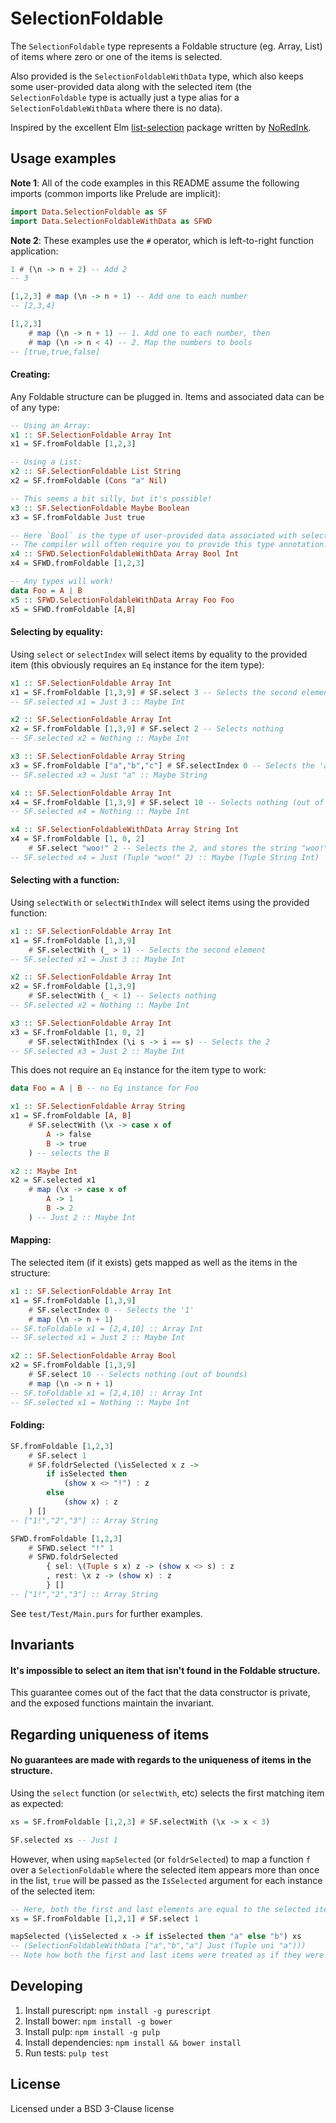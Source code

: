 <!-- [![Latest release](http://img.shields.io/github/release/slamdata/purescript-halogen.svg)](https://github.com/slamdata/purescript-halogen/releases) -->

# SelectionFoldable

The `SelectionFoldable` type represents a Foldable structure (eg. Array, List)
of items where zero or one of the items is selected.

Also provided is the
`SelectionFoldableWithData` type, which also keeps some user-provided data along
with the selected item (the `SelectionFoldable` type is actually just a type
alias for a `SelectionFoldableWithData` where there is no data).

Inspired by the excellent Elm
[list-selection](https://github.com/NoRedInk/list-selection) package written by
[NoRedInk](https://github.com/NoRedInk).

## Usage examples

**Note 1**: All of the code examples in this README assume the following
imports (common imports like Prelude are implicit):

```purescript
import Data.SelectionFoldable as SF
import Data.SelectionFoldableWithData as SFWD
```

**Note 2**: These examples use the `#` operator, which is left-to-right function
application:

```purescript
1 # (\n -> n + 2) -- Add 2
-- 3

[1,2,3] # map (\n -> n + 1) -- Add one to each number
-- [2,3,4]

[1,2,3]
    # map (\n -> n + 1) -- 1. Add one to each number, then
    # map (\n -> n < 4) -- 2. Map the numbers to bools
-- [true,true,false]
```

#### Creating:

Any Foldable structure can be plugged in. Items and associated data can be of
any type:

```purescript
-- Using an Array:
x1 :: SF.SelectionFoldable Array Int
x1 = SF.fromFoldable [1,2,3]

-- Using a List:
x2 :: SF.SelectionFoldable List String
x2 = SF.fromFoldable (Cons "a" Nil)

-- This seems a bit silly, but it's possible!
x3 :: SF.SelectionFoldable Maybe Boolean
x3 = SF.fromFoldable Just true

-- Here `Bool` is the type of user-provided data associated with selected items.
-- The compiler will often require you to provide this type annotation.
x4 :: SFWD.SelectionFoldableWithData Array Bool Int
x4 = SFWD.fromFoldable [1,2,3]

-- Any types will work!
data Foo = A | B
x5 :: SFWD.SelectionFoldableWithData Array Foo Foo
x5 = SFWD.fromFoldable [A,B]
```

#### Selecting by equality:

Using `select` or `selectIndex` will select items by equality to the provided
item (this obviously requires an `Eq` instance for the item type):

```purescript
x1 :: SF.SelectionFoldable Array Int
x1 = SF.fromFoldable [1,3,9] # SF.select 3 -- Selects the second element
-- SF.selected x1 = Just 3 :: Maybe Int

x2 :: SF.SelectionFoldable Array Int
x2 = SF.fromFoldable [1,3,9] # SF.select 2 -- Selects nothing
-- SF.selected x2 = Nothing :: Maybe Int

x3 :: SF.SelectionFoldable Array String
x3 = SF.fromFoldable ["a","b","c"] # SF.selectIndex 0 -- Selects the 'a'
-- SF.selected x3 = Just "a" :: Maybe String

x4 :: SF.SelectionFoldable Array Int
x4 = SF.fromFoldable [1,3,9] # SF.select 10 -- Selects nothing (out of bounds)
-- SF.selected x4 = Nothing :: Maybe Int

x4 :: SF.SelectionFoldableWithData Array String Int
x4 = SF.fromFoldable [1, 0, 2]
    # SF.select "woo!" 2 -- Selects the 2, and stores the string "woo!" with it
-- SF.selected x4 = Just (Tuple "woo!" 2) :: Maybe (Tuple String Int)
```

#### Selecting with a function:

Using `selectWith` or `selectWithIndex` will select items using the provided
function:

```purescript
x1 :: SF.SelectionFoldable Array Int
x1 = SF.fromFoldable [1,3,9]
    # SF.selectWith (_ > 1) -- Selects the second element
-- SF.selected x1 = Just 3 :: Maybe Int

x2 :: SF.SelectionFoldable Array Int
x2 = SF.fromFoldable [1,3,9]
    # SF.selectWith (_ < 1) -- Selects nothing
-- SF.selected x2 = Nothing :: Maybe Int

x3 :: SF.SelectionFoldable Array Int
x3 = SF.fromFoldable [1, 0, 2]
    # SF.selectWithIndex (\i s -> i == s) -- Selects the 2
-- SF.selected x3 = Just 2 :: Maybe Int
```

This does not require an `Eq` instance for the item type to work:

```purescript
data Foo = A | B -- no Eq instance for Foo

x1 :: SF.SelectionFoldable Array String
x1 = SF.fromFoldable [A, B]
    # SF.selectWith (\x -> case x of
        A -> false
        B -> true
    ) -- selects the B

x2 :: Maybe Int
x2 = SF.selected x1
    # map (\x -> case x of
        A -> 1
        B -> 2
    ) -- Just 2 :: Maybe Int
```

#### Mapping:

The selected item (if it exists) gets mapped as well as the items in the
structure:

```purescript
x1 :: SF.SelectionFoldable Array Int
x1 = SF.fromFoldable [1,3,9]
    # SF.selectIndex 0 -- Selects the '1'
    # map (\n -> n + 1)
-- SF.toFoldable x1 = [2,4,10] :: Array Int
-- SF.selected x1 = Just 2 :: Maybe Int

x2 :: SF.SelectionFoldable Array Bool
x2 = SF.fromFoldable [1,3,9]
    # SF.select 10 -- Selects nothing (out of bounds)
    # map (\n -> n + 1)
-- SF.toFoldable x1 = [2,4,10] :: Array Int
-- SF.selected x1 = Nothing :: Maybe Int
```

#### Folding:

```purescript
SF.fromFoldable [1,2,3]
    # SF.select 1
    # SF.foldrSelected (\isSelected x z ->
        if isSelected then
            (show x <> "!") : z
        else
            (show x) : z
    ) []
-- ["1!","2","3"] :: Array String

SFWD.fromFoldable [1,2,3]
    # SFWD.select "!" 1
    # SFWD.foldrSelected
        { sel: \(Tuple s x) z -> (show x <> s) : z
        , rest: \x z -> (show x) : z
        } []
-- ["1!","2","3"] :: Array String
```

See `test/Test/Main.purs` for further examples.

## Invariants

#### It's impossible to select an item that isn't found in the Foldable structure.

This guarantee comes out of the fact that the data
constructor is private, and the exposed functions maintain the invariant.

## Regarding uniqueness of items

#### No guarantees are made with regards to the uniqueness of items in the structure.

Using the `select` function (or `selectWith`, etc) selects the first matching
item as expected:

```purescript
xs = SF.fromFoldable [1,2,3] # SF.selectWith (\x -> x < 3)

SF.selected xs -- Just 1
```

However, when using `mapSelected` (or `foldrSelected`) to map a function `f`
over a `SelectionFoldable` where the selected item appears more than once in the
list, `true` will be passed as the `IsSelected` argument for each instance of
the selected item:

```purescript
-- Here, both the first and last elements are equal to the selected item.
xs = SF.fromFoldable [1,2,1] # SF.select 1

mapSelected (\isSelected x -> if isSelected then "a" else "b") xs
-- (SelectionFoldableWithData ["a","b","a"] Just (Tuple uni "a")))
-- Note how both the first and last items were treated as if they were selected
```

## Developing

1. Install purescript: `npm install -g purescript`
2. Install  bower: `npm install -g bower`
3. Install pulp: `npm install -g pulp`
4. Install dependencies: `npm install && bower install`
5. Run tests: `pulp test`

## License

Licensed under a BSD 3-Clause license
